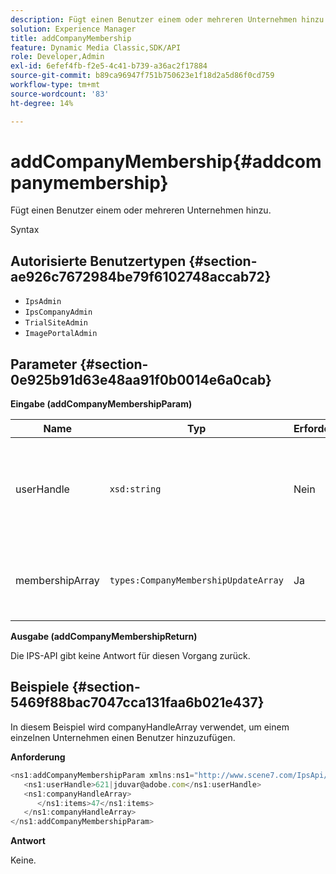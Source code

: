 ```yaml
---
description: Fügt einen Benutzer einem oder mehreren Unternehmen hinzu.
solution: Experience Manager
title: addCompanyMembership
feature: Dynamic Media Classic,SDK/API
role: Developer,Admin
exl-id: 6efef4fb-f2e5-4c41-b739-a36ac2f17884
source-git-commit: b89ca96947f751b750623e1f18d2a5d86f0cd759
workflow-type: tm+mt
source-wordcount: '83'
ht-degree: 14%

---
```


# addCompanyMembership{#addcompanymembership}

Fügt einen Benutzer einem oder mehreren Unternehmen hinzu.

Syntax

## Autorisierte Benutzertypen {#section-ae926c7672984be79f6102748accab72}

* `IpsAdmin`
* `IpsCompanyAdmin`
* `TrialSiteAdmin`
* `ImagePortalAdmin`

## Parameter {#section-0e925b91d63e48aa91f0b0014e6a0cab}

**Eingabe (addCompanyMembershipParam)**

| Name | Typ | Erforderlich | Beschreibung |
|---|---|---|---|
| userHandle | `xsd:string` | Nein | Das Handle für den Benutzer, dessen Mitgliedschaft Sie hinzufügen möchten. |
| membershipArray | `types:CompanyMembershipUpdateArray` | Ja | Eine Reihe von Unternehmen, denen Sie den Benutzer hinzufügen. |

**Ausgabe (addCompanyMembershipReturn)**

Die IPS-API gibt keine Antwort für diesen Vorgang zurück.

## Beispiele {#section-5469f88bac7047cca131faa6b021e437}

In diesem Beispiel wird companyHandleArray verwendet, um einem einzelnen Unternehmen einen Benutzer hinzuzufügen.

**Anforderung**

```javascript {.line-numbers}
<ns1:addCompanyMembershipParam xmlns:ns1="http://www.scene7.com/IpsApi/xsd">
   <ns1:userHandle>621|jduvar@adobe.com</ns1:userHandle>
   <ns1:companyHandleArray>
      </ns1:items>47</ns1:items>
   </ns1:companyHandleArray>
</ns1:addCompanyMembershipParam>
```

**Antwort**

Keine.
